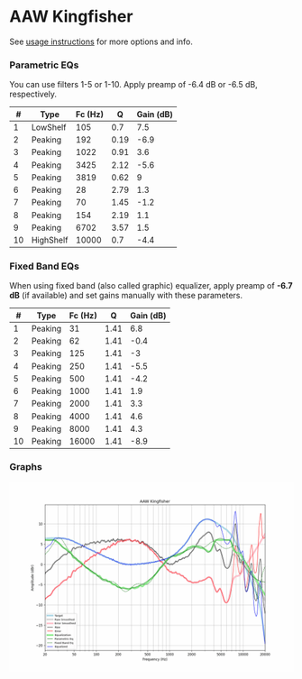 # AAW Kingfisher
See [usage instructions](https://github.com/jaakkopasanen/AutoEq#usage) for more options and info.

### Parametric EQs
You can use filters 1-5 or 1-10. Apply preamp of -6.4 dB or -6.5 dB, respectively.

|   # | Type      |   Fc (Hz) |    Q |   Gain (dB) |
|-----|-----------|-----------|------|-------------|
|   1 | LowShelf  |       105 | 0.7  |         7.5 |
|   2 | Peaking   |       192 | 0.19 |        -6.9 |
|   3 | Peaking   |      1022 | 0.91 |         3.6 |
|   4 | Peaking   |      3425 | 2.12 |        -5.6 |
|   5 | Peaking   |      3819 | 0.62 |         9   |
|   6 | Peaking   |        28 | 2.79 |         1.3 |
|   7 | Peaking   |        70 | 1.45 |        -1.2 |
|   8 | Peaking   |       154 | 2.19 |         1.1 |
|   9 | Peaking   |      6702 | 3.57 |         1.5 |
|  10 | HighShelf |     10000 | 0.7  |        -4.4 |

### Fixed Band EQs
When using fixed band (also called graphic) equalizer, apply preamp of **-6.7 dB** (if available) and set gains manually with these parameters.

|   # | Type    |   Fc (Hz) |    Q |   Gain (dB) |
|-----|---------|-----------|------|-------------|
|   1 | Peaking |        31 | 1.41 |         6.8 |
|   2 | Peaking |        62 | 1.41 |        -0.4 |
|   3 | Peaking |       125 | 1.41 |        -3   |
|   4 | Peaking |       250 | 1.41 |        -5.5 |
|   5 | Peaking |       500 | 1.41 |        -4.2 |
|   6 | Peaking |      1000 | 1.41 |         1.9 |
|   7 | Peaking |      2000 | 1.41 |         3.3 |
|   8 | Peaking |      4000 | 1.41 |         4.6 |
|   9 | Peaking |      8000 | 1.41 |         4.3 |
|  10 | Peaking |     16000 | 1.41 |        -8.9 |

### Graphs
![](./AAW%20Kingfisher.png)

